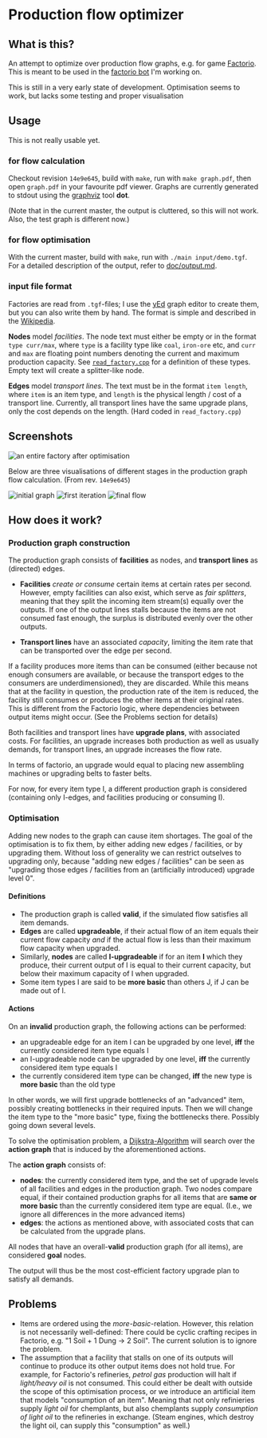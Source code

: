 Production flow optimizer
=========================

What is this?
-------------

An attempt to optimize over production flow graphs, e.g. for game
[Factorio](https://factorio.com). This is meant to be used in the 
[factorio bot](https://github.com/Windfisch/factorio-bot) I'm  working on.

This is still in a very early state of development. Optimisation seems
to work, but lacks some testing and proper visualisation

Usage
-----

This is not really usable yet.

### for flow calculation

Checkout revision `14e9e645`, build with `make`, run with `make graph.pdf`,
then open `graph.pdf` in your favourite pdf viewer. Graphs are currently
generated to stdout using the [graphviz](http://www.graphviz.org/) tool **dot**.

(Note that in the current master, the output is cluttered, so this will
not work. Also, the test graph is different now.)

### for flow optimisation

With the current master, build with `make`, run with `./main input/demo.tgf`.
For a detailed description of the output, refer to [doc/output.md](doc/output.md).

### input file format

Factories are read from `.tgf`-files; I use the
[yEd](https://www.yworks.com/products/yed) graph editor to create them,
but you can also write them by hand. The format is simple and described
in the [Wikipedia](https://en.wikipedia.org/wiki/Trivial_Graph_Format).

**Nodes** model *facilities*. The node text must either be empty or in the
format `type curr/max`, where `type` is a facility type like `coal`,
`iron-ore` etc, and `curr` and `max` are floating point numbers denoting the
current and maximum production capacity.  See
[`read_factory.cpp`](read_factory.cpp) for a definition of these types.  Empty
text will create a splitter-like node.

**Edges** model *transport lines*. The text must be in the format
`item length`, where `item` is an item type, and `length` is the physical
length / cost of a transport line. Currently, all transport lines have the
same upgrade plans, only the cost depends on the length. (Hard coded in
`read_factory.cpp`)


Screenshots
-----------

![an entire factory after optimisation](doc/img/factory1.gif)

Below are three visualisations of different stages in the production graph
flow calculation. (From rev. `14e9e645`)

![initial graph](doc/img/prodgraph1.gif)
![first iteration](doc/img/prodgraph2.gif)
![final flow](doc/img/prodgraph3.gif)


How does it work?
-----------------

### Production graph construction

The production graph consists of **facilities** as nodes, and **transport
lines** as (directed) edges.

- **Facilities** *create or consume* certain items at certain rates per second.
  However, empty facilities can also exist, which serve as *fair splitters*,
  meaning that they split the incoming item stream(s) equally over the outputs.
  If one of the output lines stalls because the items are not consumed fast
  enough, the surplus is distributed evenly over the other outputs.

- **Transport lines** have an associated *capacity*, limiting the item rate
  that can be transported over the edge per second.

If a facility produces more items than can be consumed (either because not
enough consumers are available, or because the transport edges to the
consumers are underdimensioned), they are discarded. While this means that at
the facility in question, the production rate of the item is reduced, the
facility still consumes or produces the other items at their original rates.
This is different from the Factorio logic, where dependencies between output
items might occur. (See the Problems section for details)

Both facilities and transport lines have **upgrade plans**, with associated
costs. For facilities, an upgrade increases both production as well as usually
demands, for transport lines, an upgrade increases the flow rate.

In terms of factorio, an upgrade would equal to placing new assembling
machines or upgrading belts to faster belts.

For now, for every item type I, a different production graph is considered
(containing only I-edges, and facilities producing or consuming I).


### Optimisation

Adding new nodes to the graph can cause item shortages. The goal of the
optimisation is to fix them, by either adding new edges / facilities, or by
upgrading them. Without loss of generality we can restrict outselves to
upgrading only, because "adding new edges / facilities" can be seen as
"upgrading those edges / facilities from an (artificially introduced) upgrade
level 0".

#### Definitions

- The production graph is called **valid**, if the simulated flow satisfies all
  item demands.
- **Edges** are called **upgradeable**, if their actual flow of an item equals
  their current flow capacity *and* if the actual flow is less than their
  maximum flow capacity when upgraded.
- Similarly, **nodes** are called **I-upgradeable** if for an item **I** which
  they produce, their current output of I is equal to their current capacity,
  but below their maximum capacity of I when upgraded.
- Some item types I are said to be **more basic** than others J, if J can be
  made out of I.


#### Actions
On an **invalid** production graph, the following actions can be performed:

  - an upgradeable edge for an item I can be upgraded by one level, **iff**
    the currently considered item type equals I
  - an I-upgradeable node can be upgraded by one level, **iff** the currently
    considered item type equals I
  - the currently considered item type can be changed, **iff** the new type
    is **more basic** than the old type

In other words, we will first upgrade bottlenecks of an "advanced" item,
possibly creating bottlenecks in their required inputs. Then we will change
the item type to the "more basic" type, fixing the bottlenecks there. Possibly
going down several levels.

To solve the optimisation problem, a
[Dijkstra-Algorithm](https://en.wikipedia.org/wiki/Dijkstra%27s_algorithm)
will search over the **action graph** that is induced by the aforementioned
actions.

The **action graph** consists of:

  - **nodes**: the currently considered item type, and the set of upgrade
    levels of all facilities and edges in the production graph. Two nodes
    compare equal, if their contained production graphs for all items that are
    **same or more basic** than the currently considered item type are equal.
    (I.e., we ignore all differences in the more advanced items)
  - **edges**: the actions as mentioned above, with associated costs that can
    be calculated from the upgrade plans.

All nodes that have an overall-**valid** production graph (for all items), are
considered **goal** nodes.

The output will thus be the most cost-efficient factory upgrade plan to
satisfy all demands.


Problems
--------

- Items are ordered using the *more-basic*-relation. However, this relation is
  not necessarily well-defined: There could be cyclic crafting recipes in
  Factorio, e.g. "1 Soil + 1 Dung -> 2 Soil". The current solution is to
  ignore the problem.
- The assumption that a facility that stalls on one of its outputs will
  continue to produce its other output items does not hold true. For example,
  for Factorio's refineries, *petrol gas* production will halt if *light/heavy
  oil* is not consumed. This could either be dealt with outside the scope of
  this optimisation process, or we introduce an artificial item that models
  "consumption of an item". Meaning that not only refinieries supply *light
  oil* for chemplants, but also chemplants supply *consumption of light oil* to
  the refineries in exchange. (Steam engines, which destroy the light oil, can
  supply this "consumption" as well.)
